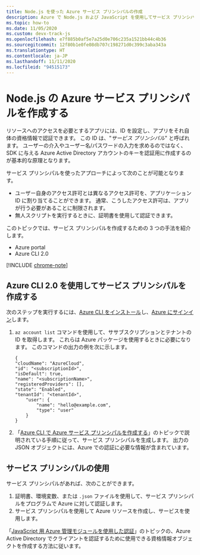 ```yaml
---
title: Node.js を使った Azure サービス プリンシパルの作成
description: Azure で Node.js および JavaScript を使用してサービス プリンシパルを認証する方法について説明します
ms.topic: how-to
ms.date: 11/05/2020
ms.custom: devx-track-js
ms.openlocfilehash: e7f885b0af5e7a25d0e706c235a1521bb44c4b36
ms.sourcegitcommit: 12f80b1e0fe08db707c198271d0c399c3aba343a
ms.translationtype: HT
ms.contentlocale: ja-JP
ms.lasthandoff: 11/11/2020
ms.locfileid: "94515173"
---
```

# <a name="create-an-azure-service-principal-for-nodejs"></a>Node.js の Azure サービス プリンシパルを作成する

リソースへのアクセスを必要とするアプリには、ID を設定し、アプリをそれ自体の資格情報で認証できます。 この ID は、"*サービス プリンシパル*" と呼ばれます。 ユーザーの介入やユーザー名/パスワードの入力を求めるのではなく、SDK に与える Azure Active Directory アカウントのキーを認証用に作成するのが基本的な原理となります。

サービス プリンシパルを使ったアプローチによって次のことが可能となります。
- ユーザー自身のアクセス許可とは異なるアクセス許可を、アプリケーション ID に割り当てることができます。 通常、こうしたアクセス許可は、アプリが行う必要があることに制限されます。
- 無人スクリプトを実行するときに、証明書を使用して認証できます。

このトピックでは、サービス プリンシパルを作成するための 3 つの手法を紹介します。

- Azure portal
- Azure CLI 2.0

[!INCLUDE [chrome-note](../includes/chrome-note.md)]

## <a name="create-a-service-principal-using-the-azure-cli-20"></a>Azure CLI 2.0 を使用してサービス プリンシパルを作成する

次のステップを実行するには、[Azure CLI をインストール](/cli/azure/install-azure-cli)し、[Azure にサインイン](/cli/azure/authenticate-azure-cli)します。 

1. `az account list` コマンドを使用して、ササブスクリプションとテナントの ID を取得します。 これらは Azure パッケージを使用するときに必要になります。 このコマンドの出力の例を次に示します。

    ```shell
    {
    "cloudName": "AzureCloud",
    "id": "<subscriptionId>",
    "isDefault": true,
    "name": "<subscriptionName>",
    "registeredProviders": [],
    "state": "Enabled",
    "tenantId": "<tenantId>",
        "user": {
            "name": "hello@example.com",
            "type": "user"
        }
    }
    ```

1. 「[Azure CLI で Azure サービス プリンシパルを作成する](/cli/azure/create-an-azure-service-principal-azure-cli)」のトピックで説明されている手順に従って、サービス プリンシパルを生成します。 出力の JSON オブジェクトには、Azure での認証に必要な情報が含まれています。

## <a name="using-the-service-principal"></a>サービス プリンシパルの使用

サービス プリンシパルがあれば、次のことができます。

1. 証明書、環境変数、または `.json` ファイルを使用して、サービス プリンシパルをプログラムで Azure に対して認証します。 
1. サービス プリンシパルを使用して Azure リソースを作成し、サービスを使用します。

「[JavaScript 用 Azure 管理モジュールを使用した認証](./node-sdk-azure-authenticate.md)」のトピックの、Azure Active Directory でクライアントを認証するために使用できる資格情報オブジェクトを作成する方法に従います。
